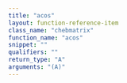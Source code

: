 ```yaml
---
title: "acos"
layout: function-reference-item
class_name: "chebmatrix"
function_name: "acos"
snippet: ""
qualifiers: ""
return_type: "A"
arguments: "(A)"
---
```


<pre class="help-text"></pre>